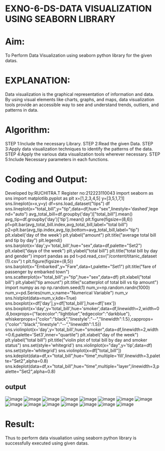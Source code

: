 # EXNO-6-DS-DATA VISUALIZATION USING SEABORN LIBRARY
# Aim:
  To Perform Data Visualization using seaborn python library for the given datas.
# EXPLANATION:
Data visualization is the graphical representation of information and data. By using visual elements like charts, graphs, and maps, data visualization tools provide an accessible way to see and understand trends, outliers, and patterns in data.
# Algorithm:
STEP 1:Include the necessary Library.
STEP 2:Read the given Data.
STEP 3:Apply data visualization techniques to identify the patterns of the data.
STEP 4:Apply the various data visualization tools wherever necessary.
STEP 5:Include Necessary parameters in each functions.
# Coding and Output:
Developed by:RUCHITRA.T
Register no:212223110043
import seaborn as sns
import matplotlib.pyplot as plt
x=[1,2,3,4,5]
y=[3,5,1,7,1]
sns.lineplot(x=x,y=y)
df=sns.load_dataset("tips")
df
sns.lineplot(x="total_bill",y="tip",data=df,hue="sex",linestyle='dashed',legend="auto")
avg_total_bill=df.groupby('day')["total_bill"].mean()
avg_tip=df.groupby('day')['tip'].mean()
plt.figure(figsize=(8,6))
p1=plt.bar(avg_total_bill.index,avg_total_bill,label="total bill")
p2=plt.bar(avg_tip.index,avg_tip,bottom=avg_total_bill,label="tip")
plt.xlabel('day of the week')
plt.ylabel("amount")
plt.title("average total bill and tip by day")
plt.legend()
sns.barplot(x='day',y='total_bill',hue="sex",data=df,palette="Set2")
plt.xlabel("daya of the week")
plt.ylabel("total bill")
plt.title("total bill by day and gender")
import pandas as pd
t=pd.read_csv("/content/titanic_dataset (1).csv")
t
plt.figure(figsize=(8,5))
sns.barplot(x="Embarked",y="Fare",data=t,palette="Set1")
plt.title("fare of passenger by embarked town")
sns.scatterplot(x="total_bill",y="tip",hue="sex",data=df)
plt.xlabel("total bill")
plt.ylabel("tip amount")
plt.title("scatterplot of total bill vs tip amount")
import numpy as np
np.random.seed(1)
num_v=np.random.randn(1000)
num_v=pd.Series(num_v,name="Numerical Variable")
num_v
sns.histplot(data=num_v,kde=True)
sns.boxplot(x=df['day'],y=df['total_bill'],hue=df['sex'])
sns.boxplot(x='day',y='total_bill',hue='smoker',data=df,linewidth=2,width=0.6,boxprops={"facecolor":"lightblue","edgecolor":"darkblue"},
whiskerprops={"color":"black","linestyle":"--","linewidth":1.5},capprops={"color":"black","linestyle":"--","linewidth":1.5})
sns.violinplot(x='day',y='total_bill',hue="smoker",data=df,linewidth=2,width=0.6,palette='Set3',inner="quartile")
plt.xlabel("day of the week")
plt.ylabel("total bill")
plt.title("violin plot of total bill by day and smoker status")
sns.set(style='whitegrid')
sns.violinplot(x="day",y='tip',data=df)
sns.set(style='whitegrid')
sns.violinplot(x=df["total_bill"])
sns.kdeplot(data=df,x="total_bill",hue="time",multiple='fill',linewidth=3,palette="Set2",alpha=0.8)
sns.kdeplot(data=df,x="total_bill",hue="time",multiple="layer",linewidth=3,palette="Set2",alpha=0.8)
## output
![image](https://github.com/RuchitraThiyagaraj/EXNO-6-DS/assets/154776996/2aae054f-409f-4d2c-96c5-ca1cb5ed913e)
![image](https://github.com/RuchitraThiyagaraj/EXNO-6-DS/assets/154776996/d3a9f4aa-7c7c-43d8-ace1-adb8a4e3ff28)
![image](https://github.com/RuchitraThiyagaraj/EXNO-6-DS/assets/154776996/1ec84cb8-fc97-4253-9e38-8c02b03935b3)
![image](https://github.com/RuchitraThiyagaraj/EXNO-6-DS/assets/154776996/4c94acda-12b9-44a7-8f47-37c3d1750e3e)
![image](https://github.com/RuchitraThiyagaraj/EXNO-6-DS/assets/154776996/59d62288-ec98-403e-aa08-3f9ca5f9d28d)
![image](https://github.com/RuchitraThiyagaraj/EXNO-6-DS/assets/154776996/4ab660da-d7ca-40b1-a93a-865f49183486)
![image](https://github.com/RuchitraThiyagaraj/EXNO-6-DS/assets/154776996/bd56040f-b31b-433f-8cf3-1d6e36e713b0)
![image](https://github.com/RuchitraThiyagaraj/EXNO-6-DS/assets/154776996/a676e1e0-2a0c-48e7-862c-a34c720df965)
![image](https://github.com/RuchitraThiyagaraj/EXNO-6-DS/assets/154776996/50f38b9d-344f-4c06-bb3f-ac07af97fcdd)
![image](https://github.com/RuchitraThiyagaraj/EXNO-6-DS/assets/154776996/89730294-47f4-4a59-8cd5-ade7b0a0f244)
![image](https://github.com/RuchitraThiyagaraj/EXNO-6-DS/assets/154776996/f6d9169c-1266-4558-9ce0-a312cf4c2b9a)
![image](https://github.com/RuchitraThiyagaraj/EXNO-6-DS/assets/154776996/e6088d24-e109-47f3-93bf-3d01617fc22a)
![image](https://github.com/RuchitraThiyagaraj/EXNO-6-DS/assets/154776996/4be65981-f717-4e22-8bf3-93195dd137d9)
![image](https://github.com/RuchitraThiyagaraj/EXNO-6-DS/assets/154776996/d62b05af-abdb-4f21-9134-1c5d5550cf08)
![image](https://github.com/RuchitraThiyagaraj/EXNO-6-DS/assets/154776996/ed32a9ce-65ae-4d3a-b4d2-fb2362d68e7e)
# Result:
Thus to perform data visualiation using seaborn python library is successfully executed using given datas.
